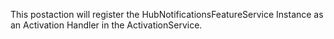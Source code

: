 This postaction will register the HubNotificationsFeatureService Instance as an Activation Handler in the ActivationService.